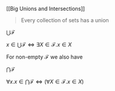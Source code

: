 [[Big Unions and Intersections]]

> Every collection of sets has a union

$\bigcup \mathcal{F}$

$x \in \bigcup \mathcal{F} \iff \exists X \in \mathcal{F}. x \in X$

For non-empty $\mathcal{F}$ we also have

$\bigcap \mathcal{F}$

$\forall x. x \in \bigcap \mathcal{F} \iff (\forall X \in \mathcal{F}. x \in X)$